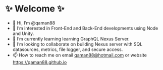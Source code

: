 # ✨ Welcome ✨

- 👋 Hi, I’m @qaman88
- 👀 I’m interested in Front-End and Back-End developments using Node and Unity.
- 🌱 I’m currently learning learning GraphQL Nexus Server.
- 💞️ I’m looking to collaborate on building Nexus server with SQL datasources, metrics, file logger, and secure access.
- 📫 How to reach me on email qaman88@hotmail.com or website https://qaman88.github.io
